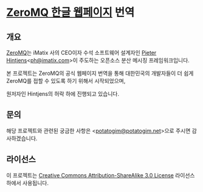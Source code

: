 # [ZeroMQ 한글 웹페이지](http://kr.zeromq.org/) 번역

## 개요
[ZeroMQ](http://zeromq.org/)는 iMatix 사의 CEO이자 수석 소프트웨어 설계자인 [Pieter Hintjens](https://en.wikipedia.org/wiki/Pieter_Hintjens)<<ph@imatix.com>>이 주도하는 오픈소스 분산 메시징 프레임워크입니다.

본 프로젝트는 ZeroMQ의 공식 웹페이지 번역을 통해 대한민국의 개발자들이 더 쉽게 ZeroMQ를 접할 수 있도록 하기 위해서 시작되었으며,

원저자인 Hintjens의 허락 하에 진행되고 있습니다.


## 문의
해당 프로젝트와 관련된 궁금한 사항은 <<potatogim@potatogim.net>>으로 주시면 감사하겠습니다.


## 라이선스
이 프로젝트는 [Creative Commons Attribution-ShareAlike 3.0 License](http://creativecommons.org/licenses/by-sa/3.0/) 라이선스 하에서 사용됩니다.
